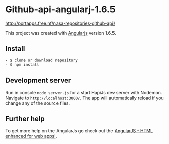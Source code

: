 # Github-api-angularj-1.6.5 

http://portapps.free.nf/nasa-repositories-github-api/

This project was created with [Angularjs](https://angularjs.org) version 1.6.5.

## Install

    - $ clone or download repository
    - $ npm install

## Development server

Run in console `node server.js` for a start HapiJs dev server with Nodemon. Navigate to `http://localhost:3000/`. The app will automatically reload if you change any of the source files.

## Further help

To get more help on the AngularJs go check out the [AngularJS - HTML enhanced for web apps!](https://github.com/angular/angular.js).

